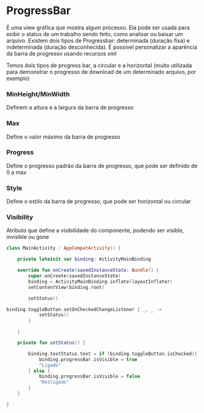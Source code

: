 # ProgressBar

É uma view gráfica que mostra algum processo. Ela pode ser usada para exibir o status de um trabalho sendo feito, como analisar ou baixar um arquivo. Existem dois tipos de Progressbar: determinada (duração fixa) e indeterminada (duração desconhecida). É possível personalizar a aparência da barra de progresso usando recursos xml

Temos dois tipos de progress bar, a circular e a horizontal (muito utilizada para demonstrar o progresso de download de um determinado arquivo, por exemplo)

### MinHeight/MinWidth

Definem a altura e a largura da barra de progresso

### Max

Define o valor máximo da barra de progresso

### Progress

Define o progresso padrão da barra de progresso, que pode ser definido de 0 a max

### Style

Define o estilo da barra de progresso, que pode ser horizontal ou circular

### Visibility

Atributo que define a visibilidade do componente, podendo ser visible, invisible ou gone

```kotlin
class MainActivity : AppCompatActivity() {

    private lateinit var binding: ActivityMainBinding

    override fun onCreate(savedInstanceState: Bundle?) {
        super.onCreate(savedInstanceState)
        binding = ActivityMainBinding.inflate(layoutInflater)
        setContentView(binding.root)

        setStatus()

binding.toggleButton.setOnCheckedChangeListener { _, _ ->
            setStatus()
        }

    }

    private fun setStatus() {

        binding.textStatus.text = if (binding.toggleButton.isChecked){
            binding.progressBar.isVisible = true
            "Ligado"
        } else {
            binding.progressBar.isVisible = false
            "Desligado"
        }
    }

}
```
